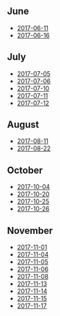 June
----
- [2017-06-11](2017/06/20170611.html)
- [2017-06-16](2017/06/20170616.html)


July
----
- [2017-07-05](2017/07/20170705.html)
- [2017-07-06](2017/07/20170706.html)
- [2017-07-10](2017/07/20170710.html)
- [2017-07-11](2017/07/20170711.html)
- [2017-07-12](2017/07/20170712.html)


August
------
- [2017-08-11](2017/08/20170811.html)
- [2017-08-22](2017/08/20170822.html)


October
-------
- [2017-10-04](2017/10/20171004.html)
- [2017-10-20](2017/10/20171020.html)
- [2017-10-25](2017/10/20171025.html)
- [2017-10-26](2017/10/20171026.html)


November
--------
- [2017-11-01](2017/11/20171101.html)
- [2017-11-04](2017/11/20171104.html)
- [2017-11-05](2017/11/20171105.html)
- [2017-11-06](2017/11/20171106.html)
- [2017-11-08](2017/11/20171108.html)
- [2017-11-13](2017/11/20171113.html)
- [2017-11-14](2017/11/20171114.html)
- [2017-11-15](2017/11/20171115.html)
- [2017-11-17](2017/11/20171117.html)
